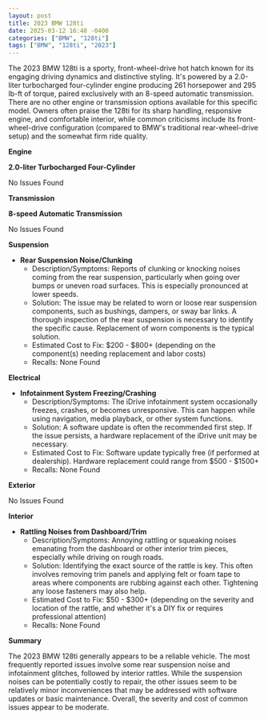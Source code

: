 ```yaml
---
layout: post
title: 2023 BMW 128ti
date: 2025-03-12 16:48 -0400
categories: ["BMW", "128ti"]
tags: ["BMW", "128ti", "2023"]
---
```

The 2023 BMW 128ti is a sporty, front-wheel-drive hot hatch known for its engaging driving dynamics and distinctive styling. It's powered by a 2.0-liter turbocharged four-cylinder engine producing 261 horsepower and 295 lb-ft of torque, paired exclusively with an 8-speed automatic transmission. There are no other engine or transmission options available for this specific model. Owners often praise the 128ti for its sharp handling, responsive engine, and comfortable interior, while common criticisms include its front-wheel-drive configuration (compared to BMW's traditional rear-wheel-drive setup) and the somewhat firm ride quality.

**Engine**

**2.0-liter Turbocharged Four-Cylinder**

No Issues Found

**Transmission**

**8-speed Automatic Transmission**

No Issues Found

**Suspension**

*   **Rear Suspension Noise/Clunking**
    *   Description/Symptoms: Reports of clunking or knocking noises coming from the rear suspension, particularly when going over bumps or uneven road surfaces. This is especially pronounced at lower speeds.
    *   Solution: The issue may be related to worn or loose rear suspension components, such as bushings, dampers, or sway bar links. A thorough inspection of the rear suspension is necessary to identify the specific cause. Replacement of worn components is the typical solution.
    *   Estimated Cost to Fix: $200 - $800+ (depending on the component(s) needing replacement and labor costs)
    * Recalls: None Found

**Electrical**

*   **Infotainment System Freezing/Crashing**
    *   Description/Symptoms: The iDrive infotainment system occasionally freezes, crashes, or becomes unresponsive. This can happen while using navigation, media playback, or other system functions.
    *   Solution: A software update is often the recommended first step. If the issue persists, a hardware replacement of the iDrive unit may be necessary.
    *   Estimated Cost to Fix: Software update typically free (if performed at dealership). Hardware replacement could range from $500 - $1500+
    * Recalls: None Found

**Exterior**

No Issues Found

**Interior**

*   **Rattling Noises from Dashboard/Trim**
    *   Description/Symptoms: Annoying rattling or squeaking noises emanating from the dashboard or other interior trim pieces, especially while driving on rough roads.
    *   Solution: Identifying the exact source of the rattle is key. This often involves removing trim panels and applying felt or foam tape to areas where components are rubbing against each other. Tightening any loose fasteners may also help.
    *   Estimated Cost to Fix: $50 - $300+ (depending on the severity and location of the rattle, and whether it's a DIY fix or requires professional attention)
    * Recalls: None Found

**Summary**

The 2023 BMW 128ti generally appears to be a reliable vehicle. The most frequently reported issues involve some rear suspension noise and infotainment glitches, followed by interior rattles. While the suspension noises can be potentially costly to repair, the other issues seem to be relatively minor inconveniences that may be addressed with software updates or basic maintenance. Overall, the severity and cost of common issues appear to be moderate.

